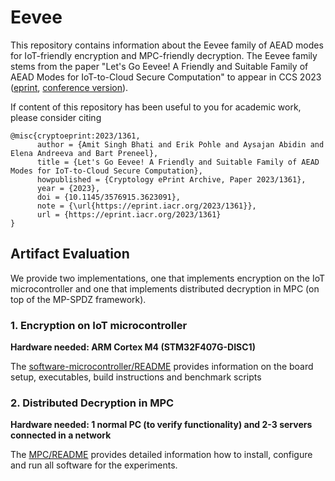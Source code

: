 # Eevee
This repository contains information about the Eevee family of AEAD modes for IoT-friendly encryption and MPC-friendly decryption.
The Eevee family stems from the paper "Let's Go Eevee! A Friendly and Suitable Family of AEAD Modes for IoT-to-Cloud Secure Computation" to appear in CCS 2023 ([eprint](https://eprint.iacr.org/2023/1361), [conference version](https://doi.org/10.1145/3576915.3623091)).

If content of this repository has been useful to you for academic work, please consider citing
```
@misc{cryptoeprint:2023/1361,
      author = {Amit Singh Bhati and Erik Pohle and Aysajan Abidin and Elena Andreeva and Bart Preneel},
      title = {Let's Go Eevee! A Friendly and Suitable Family of AEAD Modes for IoT-to-Cloud Secure Computation},
      howpublished = {Cryptology ePrint Archive, Paper 2023/1361},
      year = {2023},
      doi = {10.1145/3576915.3623091},
      note = {\url{https://eprint.iacr.org/2023/1361}},
      url = {https://eprint.iacr.org/2023/1361}
}
```

## Artifact Evaluation
We provide two implementations, one that implements encryption on the IoT microcontroller and one that implements distributed decryption in MPC (on top of the MP-SPDZ framework).

### 1. Encryption on IoT microcontroller
**Hardware needed: ARM Cortex M4 (STM32F407G-DISC1)**

The [software-microcontroller/README](software-microcontroller/README.md) provides information on the board setup, executables, build instructions and benchmark scripts

### 2. Distributed Decryption in MPC
**Hardware needed: 1 normal PC (to verify functionality) and 2-3 servers connected in a network**

The [MPC/README](MPC/README.md) provides detailed information how to install, configure and run all software for the experiments.
